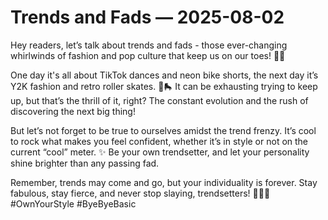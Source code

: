 # Trends and Fads — 2025-08-02

Hey readers, let’s talk about trends and fads - those ever-changing whirlwinds of fashion and pop culture that keep us on our toes! 💃🔥

One day it's all about TikTok dances and neon bike shorts, the next day it’s Y2K fashion and retro roller skates. 🕺🛼 It can be exhausting trying to keep up, but that’s the thrill of it, right? The constant evolution and the rush of discovering the next big thing!

But let’s not forget to be true to ourselves amidst the trend frenzy. It’s cool to rock what makes you feel confident, whether it’s in style or not on the current “cool” meter. ✨ Be your own trendsetter, and let your personality shine brighter than any passing fad.

Remember, trends may come and go, but your individuality is forever. Stay fabulous, stay fierce, and never stop slaying, trendsetters! 💁‍♀️🔥 #OwnYourStyle #ByeByeBasic